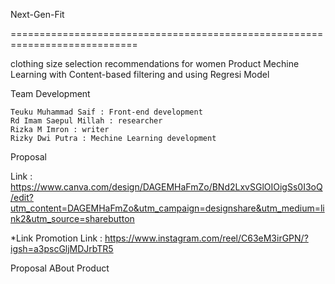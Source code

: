 Next-Gen-Fit

============================================================================

clothing size selection recommendations for women Product Mechine Learning with Content-based filtering and using Regresi Model

Team Development

    Teuku Muhammad Saif : Front-end development
    Rd Imam Saepul Millah : researcher
    Rizka M Imron : writer
    Rizky Dwi Putra : Mechine Learning development

Proposal

Link : https://www.canva.com/design/DAGEMHaFmZo/BNd2LxvSGlOIOigSs0I3oQ/edit?utm_content=DAGEMHaFmZo&utm_campaign=designshare&utm_medium=link2&utm_source=sharebutton

*Link Promotion Link : https://www.instagram.com/reel/C63eM3irGPN/?igsh=a3pscGljMDJrbTR5

Proposal ABout Product 
